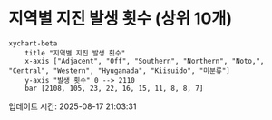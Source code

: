 # 지역별 지진 발생 횟수 (상위 10개)

```mermaid
xychart-beta
    title "지역별 지진 발생 횟수"
    x-axis ["Adjacent", "Off", "Southern", "Northern", "Noto,", "Central", "Western", "Hyuganada", "Kiisuido", "미분류"]
    y-axis "발생 횟수" 0 --> 2110
    bar [2108, 105, 23, 22, 16, 15, 11, 8, 8, 7]
```

업데이트 시간: 2025-08-17 21:03:31

